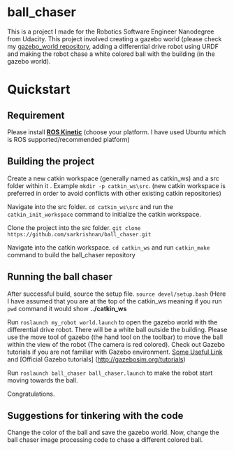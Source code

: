 # ball_chaser
This is a project I made for the Robotics Software Engineer Nanodegree from Udacity. This project involved creating a gazebo world (please check my [gazebo_world repository](https://github.com/sarkrishnan/gazebo_world "Aravinda's gazebo world github repository"), adding a differential drive robot using URDF and making the robot chase a white colored ball with the building (in the gazebo world).

# Quickstart

## Requirement

Please install [**__ROS Kinetic__**](http://wiki.ros.org/kinetic/Installation "ROS Kinetic Installation") (choose your platform. I have used Ubuntu which is ROS supported/recommended platform)

## Building the project

Create a new catkin workspace (generally named as catkin_ws) and a src folder within it . Example `mkdir -p catkin_ws\src`. (new catkin workspace is preferred in order to avoid conflicts with other existing catkin repositories)

Navigate into the src folder. `cd catkin_ws\src` and run the `catkin_init_workspace` command to initialize the catkin workspace. 

Clone the project into the src folder. `git clone https://github.com/sarkrishnan/ball_chaser.git`

Navigate into the catkin workspace. `cd catkin_ws` and run `catkin_make` command to build the ball_chaser repository

## Running the ball chaser

After successful build, source the setup file. `source devel/setup.bash` (Here I have assumed that you are at the top of the catkin_ws meaning if you run `pwd` command it would show __../catkin_ws__


Run `roslaunch my_robot world.launch` to open the gazebo world with the differential drive robot. There will be a white ball outside the building. Please use the move tool of gazebo (the hand tool on the toolbar) to move the ball within the view of the robot (The camera is red colored). Check out Gazebo tutorials if you are not familiar with Gazebo environment. [Some Useful Link](https://answers.gazebosim.org//question/13445/how-to-move-objects-and-robot-models-using-gui/) and [Official Gazebo tutorials] (http://gazebosim.org/tutorials) 

Run `roslaunch ball_chaser ball_chaser.launch` to make the robot start moving towards the ball. 

Congratulations. 

## Suggestions for tinkering with the code

Change the color of the ball and save the gazebo world. Now, change the ball chaser image processing code to chase a different colored ball. 


